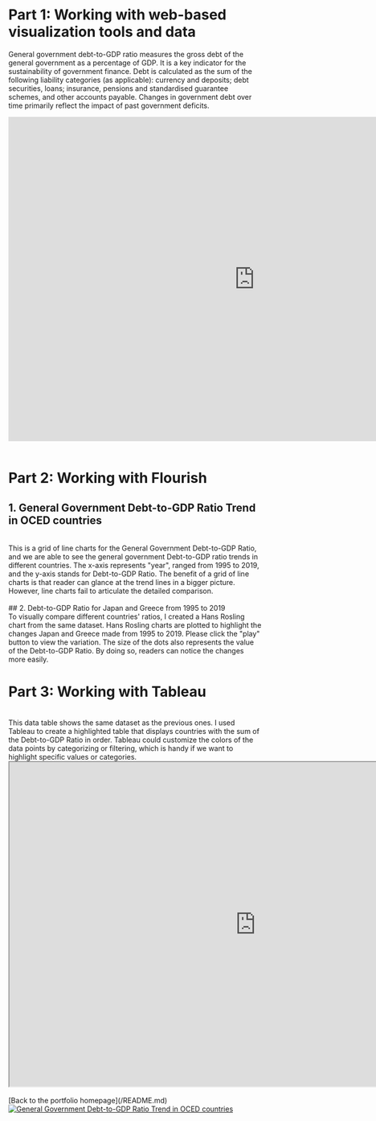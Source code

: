 # Part 1: Working with web-based visualization tools and data

General government debt-to-GDP ratio measures the gross debt of the general government as a percentage of GDP. It is a key indicator for the sustainability of government finance. Debt is calculated as the sum of the following liability categories (as applicable): currency and deposits; debt securities, loans; insurance, pensions and standardised guarantee schemes, and other accounts payable. Changes in government debt over time primarily reflect the impact of past government deficits.

<iframe src="https://data.oecd.org/chart/6swC" width="980" height="645" style="border: 0" mozallowfullscreen="true" webkitallowfullscreen="true" allowfullscreen="true"><a href="https://data.oecd.org/chart/6swC" target="_blank">OECD Chart: General government debt, Total, % of GDP, Annual, 2019</a></iframe>

<br>
<br>

# Part 2: Working with Flourish

## 1. General Government Debt-to-GDP Ratio Trend in OCED countries
<br>
This is a grid of line charts for the General Government Debt-to-GDP Ratio, and we are able to see the general government Debt-to-GDP ratio trends in different countries. The x-axis represents "year", ranged from 1995 to 2019, and the y-axis stands for Debt-to-GDP Ratio. The benefit of a grid of line charts is that reader can glance at the trend lines in a bigger picture. However, line charts fail to articulate the detailed comparison.

<div class="flourish-embed flourish-chart" data-src="visualisation/7236778"><script src="https://public.flourish.studio/resources/embed.js"></script></div>

<br>
## 2. Debt-to-GDP Ratio for Japan and Greece from 1995 to 2019
<br>
To visually compare different countries' ratios, I created a Hans Rosling chart from the same dataset. Hans Rosling charts are plotted to highlight the changes Japan and Greece made from 1995 to 2019. Please click the "play" button to view the variation. The size of the dots also represents the value of the Debt-to-GDP Ratio. By doing so, readers can notice the changes more easily.   
<br>
<div class="flourish-embed flourish-scatter" data-src="visualisation/7240079"><script src="https://public.flourish.studio/resources/embed.js"></script></div>

# Part 3: Working with Tableau
<br>
This data table shows the same dataset as the previous ones. I used Tableau to create a highlighted table that displays countries with the sum of the Debt-to-GDP Ratio in order. Tableau could customize the colors of the data points by categorizing or filtering, which is handy if we want to highlight specific values or categories. 
<br>
<iframe src="https://public.tableau.com/views/Book1_16314575101000/GeneralGovernmentDebt-to-GDPRatioTrendinOCEDcountries?:language=zh-TW&publish=yes&:display_count=n&:origin=viz_share_link"
 width="980" height="645"></iframe>

<br>
<br>
[Back to the portfolio homepage](/README.md)


<div class='tableauPlaceholder' id='viz1635790136632' style='position: relative'><noscript><a href='#'><img alt='General Government Debt-to-GDP Ratio Trend in OCED countries ' src='https:&#47;&#47;public.tableau.com&#47;static&#47;images&#47;Bo&#47;Book1_16314575101000&#47;GeneralGovernmentDebt-to-GDPRatioTrendinOCEDcountries&#47;1_rss.png' style='border: none' /></a></noscript><object class='tableauViz'  style='display:none;'><param name='host_url' value='https%3A%2F%2Fpublic.tableau.com%2F' /> <param name='embed_code_version' value='3' /> <param name='site_root' value='' /><param name='name' value='Book1_16314575101000&#47;GeneralGovernmentDebt-to-GDPRatioTrendinOCEDcountries' /><param name='tabs' value='no' /><param name='toolbar' value='yes' /><param name='static_image' value='https:&#47;&#47;public.tableau.com&#47;static&#47;images&#47;Bo&#47;Book1_16314575101000&#47;GeneralGovernmentDebt-to-GDPRatioTrendinOCEDcountries&#47;1.png' /> <param name='animate_transition' value='yes' /><param name='display_static_image' value='yes' /><param name='display_spinner' value='yes' /><param name='display_overlay' value='yes' /><param name='display_count' value='yes' /><param name='language' value='en-US' /></object></div>                <script type='text/javascript'>                    var divElement = document.getElementById('viz1635790136632');                    var vizElement = divElement.getElementsByTagName('object')[0];                    vizElement.style.width='100%';vizElement.style.height=(divElement.offsetWidth*0.75)+'px';                    var scriptElement = document.createElement('script');                    scriptElement.src = 'https://public.tableau.com/javascripts/api/viz_v1.js';                    vizElement.parentNode.insertBefore(scriptElement, vizElement);                </script>
